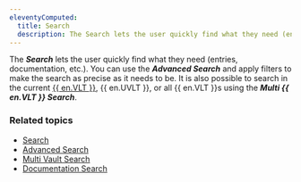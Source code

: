 ```yaml
---
eleventyComputed:
  title: Search
  description: The Search lets the user quickly find what they need (entries, documentation, etc.).
---
```

The ***Search*** lets the user quickly find what they need (entries, documentation, etc.). You can use the ***Advanced Search*** and apply filters to make the search as precise as it needs to be. It is also possible to search in the current [{{ en.VLT }}](/rdm/windows/concepts/basic-concepts/vaults/), {{ en.UVLT }}, or all {{ en.VLT }}s using the ***Multi {{ en.VLT }} Search***.

### Related topics  
* [Search](/rdm/windows/commands/view/panels/search/)
* [Advanced Search](/rdm/windows/commands/view/panels/search/advanced/)
* [Multi Vault Search](/rdm/windows/commands/view/panels/search/multi-vault/)
* [Documentation Search](/rdm/windows/commands/view/panels/search/documentation/)
